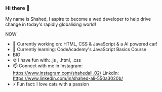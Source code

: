 ### Hi there 👋 
My name is Shahed, I aspire to become a wed developer to help drive change in today's rapidly globalising world! 


NOW

- 🔭 Currently working on: HTML, CSS & JavaScript & a AI powered car! 
- 🌱 Currently learning: CodeAcademy's JavaScript Basics Course 
- BIO
- ⚙ I have fun with: .js , .html, .css
- 📫 Connect with me in Instagram: https://www.instagram.com/shahedali_02/ LinkdIn: https://www.linkedin.com/in/shahed-ali-550a3020b/
- ⚡ Fun fact: I love cats with a passion 



